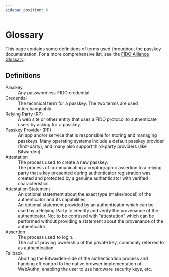 ```yaml
---
sidebar_position: 6
---
```


# Glossary

This page contains some definitions of terms used throughout the passkey documentation. For a more
comprehensive list, see the
[FIDO Alliance Glossary](https://fidoalliance.org/specs/common-specs/fido-glossary-v2.1-rd-20210525.html).

## Definitions

<dl>
  <dt>Passkey</dt>
  <dd>Any passwordless FIDO credential.</dd>

  <dt>Credential</dt>
  <dd>The technical term for a passkey. The two terms are used interchangeably.</dd>

  <dt>Relying Party (RP)</dt>
  <dd>A web site or other entity that uses a FIDO protocol to authenticate users by asking for a passkey.</dd>

  <dt>Passkey Provider (PP)</dt>
  <dd>An app and/or service that is responsible for storing and managing passkeys. Many operating systems include a default passkey provider (first-party), and many also support third-party providers (like Bitwarden).</dd>

  <dt>Attestation</dt>
  <dd>The process used to create a new passkey.</dd>
  <dd>The process of communicating a cryptographic assertion to a relying party that a key presented during authenticator registration was created and protected by a genuine authenticator with verified characteristics.</dd>

  <dt>Attestation Statement</dt>
  <dd>An optional statement about the exact type (make/model) of the authenticator and its capabilities.</dd>
  <dd>An optional statement provided by an authenticator which can be used by a Relying Party to identify and verify the provenance of the authenticator. Not to be confused with "attestation" which can be performed without providing a statement about the provenance of the authenticator.</dd>

  <dt>Assertion</dt>
  <dd>The process used to login.</dd>
  <dd>The act of proving ownership of the private key, commonly referred to as authentication.</dd>

  <dt>Fallback</dt>
  <dd>Aborting the Bitwarden-side of the authentication process and handing off control to the native browser implementation of WebAuthn, enabling the user to use hardware security keys, etc.</dd>
</dl>
